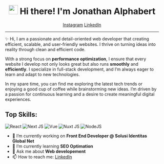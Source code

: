 <h1 align="center"><img src = "https://raw.githubusercontent.com/MartinHeinz/MartinHeinz/master/wave.gif" width = 30px> Hi there! I'm Jonathan Alphabert</h1>

<p align="center">
<!-- <a href="https://jonalphabert.com"><u>Visit Website</u></a> -->
<a href="https://www.instagram.com/john.forjc/"><u>Instagram</u></a>
<a href="https://www.linkedin.com/in/jonathan-alphabert-b58300192/"><u>LinkedIn</u></a>
</p>

<hr />
<p>✨ Hi, I am a passionate and detail-oriented web developer that creating efficient, scalable, and user-friendly websites. I thrive on turning ideas into reality through clean and efficient code.</p>

<p>With a strong focus on <b>performance optimization</b>, I ensure that every website I develop not only looks great but also runs <b>smoothly</b> and <b>efficiently</b>. I specialize in full-stack development, and I’m always eager to learn and adapt to new technologies.</p>

<p>In my spare time, you can find me exploring the latest tech trends or enjoying a good cup of coffee while brainstorming new ideas. I’m driven by a passion for continuous learning and a desire to create meaningful digital experiences.</p>

<h2> Top Skills: </h2>

![React](https://img.shields.io/badge/react-%2320232a.svg?style=for-the-badge&logo=react&logoColor=%2361DAFB)
![Next JS](https://img.shields.io/badge/Next-black?style=for-the-badge&logo=next.js&logoColor=white)
![Vue](https://img.shields.io/badge/vue-48b17f?style=for-the-badge&logo=vue.js&logoColor=white)
![Nuxt JS](https://img.shields.io/badge/nuxt-5fdc81?style=for-the-badge&logo=nuxt&logoColor=white)
![NodeJS](https://img.shields.io/badge/node.js-6DA55F?style=for-the-badge&logo=node.js&logoColor=white)

- 🔭 I’m currently working on **Front End Developer @ Solusi Identitas Global Net**
- 🌱 I’m currently learning **SEO Optimation**
- 💬 Ask me about **Web developement**
- 📫 How to reach me: [LinkedIn](https://www.linkedin.com/in/jonathan-alphabert-b58300192/)
